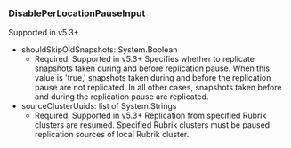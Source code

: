 ### DisablePerLocationPauseInput
Supported in v5.3+

- shouldSkipOldSnapshots: System.Boolean
  - Required. Supported in v5.3+
      Specifies whether to replicate snapshots taken during and before replication pause. When this value is 'true,' snapshots taken during and before the replication pause are not replicated. In all other cases, snapshots taken before and during the replication pause are replicated.
- sourceClusterUuids: list of System.Strings
  - Required. Supported in v5.3+
      Replication from specified Rubrik clusters are resumed. Specified Rubrik clusters must be paused replication sources of local Rubrik cluster.
